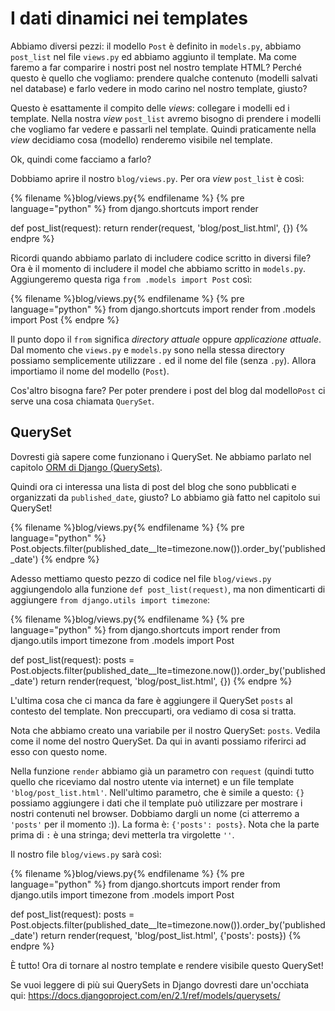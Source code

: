 # I dati dinamici nei templates

Abbiamo diversi pezzi: il modello `Post` è definito in `models.py`, abbiamo `post_list` nel file `views.py` ed abbiamo aggiunto il template. Ma come faremo a far comparire i nostri post nel nostro template HTML? Perché questo è quello che vogliamo: prendere qualche contenuto (modelli salvati nel database) e farlo vedere in modo carino nel nostro template, giusto?

Questo è esattamente il compito delle *views*: collegare i modelli ed i template. Nella nostra *view* `post_list` avremo bisogno di prendere i modelli che vogliamo far vedere e passarli nel template. Quindi praticamente nella *view* decidiamo cosa (modello) renderemo visibile nel template.

Ok, quindi come facciamo a farlo?

Dobbiamo aprire il nostro `blog/views.py`. Per ora *view* `post_list` è così:

{% filename %}blog/views.py{% endfilename %}
{% pre language="python" %}
from django.shortcuts import render

def post_list(request):
    return render(request, 'blog/post_list.html', {})
{% endpre %}

Ricordi quando abbiamo parlato di includere codice scritto in diversi file? Ora è il momento di includere il model che abbiamo scritto in `models.py`. Aggiungeremo questa riga `from .models import Post` così:

{% filename %}blog/views.py{% endfilename %}
{% pre language="python" %}
from django.shortcuts import render
from .models import Post
{% endpre %}

Il punto dopo il `from` significa *directory attuale* oppure *applicazione attuale*. Dal momento che `views.py` e `models.py` sono nella stessa directory possiamo semplicemente utilizzare `.` ed il nome del file (senza `.py`). Allora importiamo il nome del modello (`Post`).

Cos'altro bisogna fare? Per poter prendere i post del blog dal modello`Post` ci serve una cosa chiamata `QuerySet`.

## QuerySet

Dovresti già sapere come funzionano i QuerySet. Ne abbiamo parlato nel capitolo [ORM di Django (QuerySets)](../django_orm/README.md).

Quindi ora ci interessa una lista di post del blog che sono pubblicati e organizzati da `published_date`, giusto? Lo abbiamo già fatto nel capitolo sui QuerySet!

{% filename %}blog/views.py{% endfilename %}
{% pre language="python" %}
Post.objects.filter(published_date__lte=timezone.now()).order_by('published_date')
{% endpre %}

Adesso mettiamo questo pezzo di codice nel file `blog/views.py` aggiungendolo alla funzione `def post_list(request)`, ma non dimenticarti di aggiungere `from django.utils import timezone`:

{% filename %}blog/views.py{% endfilename %}
{% pre language="python" %}
from django.shortcuts import render
from django.utils import timezone
from .models import Post

def post_list(request):
    posts = Post.objects.filter(published_date__lte=timezone.now()).order_by('published_date')
    return render(request, 'blog/post_list.html', {})
{% endpre %}

L'ultima cosa che ci manca da fare è aggiungere il QuerySet `posts` al contesto del template. Non preccuparti, ora vediamo di cosa si tratta.

Nota che abbiamo creato una variabile per il nostro QuerySet: `posts`. Vedila come il nome del nostro QuerySet. Da qui in avanti possiamo riferirci ad esso con questo nome.

Nella funzione `render` abbiamo già un parametro con `request` (quindi tutto quello che riceviamo dal nostro utente via internet) e un file template `'blog/post_list.html'`. Nell'ultimo parametro, che è simile a questo: `{}` possiamo aggiungere i dati che il template può utilizzare per mostrare i nostri contenuti nel browser. Dobbiamo dargli un nome (ci atterremo a `'posts'` per il momento :)). La forma è: `{'posts': posts}`. Nota che la parte prima di `:` è una stringa; devi metterla tra virgolette `''`.

Il nostro file `blog/views.py` sarà così:

{% filename %}blog/views.py{% endfilename %}
{% pre language="python" %}
from django.shortcuts import render
from django.utils import timezone
from .models import Post

def post_list(request):
    posts = Post.objects.filter(published_date__lte=timezone.now()).order_by('published_date')
    return render(request, 'blog/post_list.html', {'posts': posts})
{% endpre %}

È tutto! Ora di tornare al nostro template e rendere visibile questo QuerySet!

Se vuoi leggere di più sui QuerySets in Django dovresti dare un'occhiata qui: https://docs.djangoproject.com/en/2.1/ref/models/querysets/
